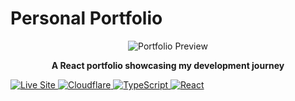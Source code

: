 # Personal Portfolio

<div align="center">

![Portfolio Preview](./public/portfolio/image.gif)

**A React portfolio showcasing my development journey**

<p align="left">
  <a href="https://jsbrenio.com" target="_blank" rel="noopener noreferrer">
    <img src="https://img.shields.io/badge/🌐_Live_Site-jsbrenio.com-00d4ff?style=for-the-badge" alt="Live Site" />
  </a>
  <a href="https://pages.cloudflare.com/" target="_blank" rel="noopener noreferrer">
    <img src="https://img.shields.io/badge/Deployed_on-Cloudflare_Pages-f38020?style=for-the-badge&logo=cloudflare&logoColor=white" alt="Cloudflare" />
  </a>
  <a href="https://www.typescriptlang.org/" target="_blank" rel="noopener noreferrer">
    <img src="https://img.shields.io/badge/Built_with-TypeScript-3178c6?style=for-the-badge&logo=typescript&logoColor=white" alt="TypeScript" />
  </a>
  <a href="https://reactjs.org/" target="_blank" rel="noopener noreferrer">
    <img src="https://img.shields.io/badge/Powered_by-React-61dafb?style=for-the-badge&logo=react&logoColor=black" alt="React" />
  </a>
</p>

</div>